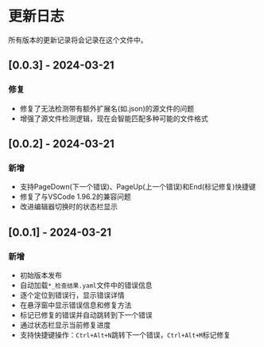 # 更新日志

所有版本的更新记录将会记录在这个文件中。

## [0.0.3] - 2024-03-21

### 修复
- 修复了无法检测带有额外扩展名(如.json)的源文件的问题
- 增强了源文件检测逻辑，现在会智能匹配多种可能的文件格式

## [0.0.2] - 2024-03-21

### 新增
- 支持PageDown(下一个错误)、PageUp(上一个错误)和End(标记修复)快捷键
- 修复了与VSCode 1.96.2的兼容问题
- 改进编辑器切换时的状态栏显示

## [0.0.1] - 2024-03-21

### 新增
- 初始版本发布
- 自动加载`*_检查结果.yaml`文件中的错误信息
- 逐个定位到错误行，显示错误详情
- 在悬浮窗中显示错误信息和修复方法
- 标记已修复的错误并自动跳转到下一个错误
- 通过状态栏显示当前修复进度
- 支持快捷键操作：`Ctrl+Alt+N`跳转下一个错误，`Ctrl+Alt+M`标记修复 